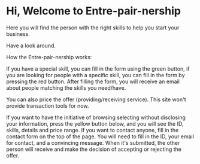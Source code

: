 # Hi, Welcome to Entre-pair-nership 

Here you will find the person with the right skills to help you start your business. 

Have a look around. 

How the Entre-pair-nership works: 

<!-- wp:paragraph {"fontSize":"normal"} -->
<p class="has-normal-font-size">If you have a special skill, you can fill in the form using the green button, if you are looking for people with a specific skill, you can fill in the form by pressing the red button. After filling the form, you will receive an email about people matching the skills you need/have.  </p>
<!-- /wp:paragraph -->

<!-- wp:paragraph -->
<p>You can also price the offer (providing/receiving service). This site won't provide transaction tools for now. </p>
<!-- /wp:paragraph -->

<!-- wp:paragraph -->
<p>If you want to have the initiative of browsing selecting without disclosing your information, press the yellow button below, and you will see the ID, skills, details and price range. If you want to contact anyone, fill in the contact form on the top of the page. You will need to fill in the ID, your email for contact, and a convincing message. When it's submitted, the other person will receive and make the decision of accepting or rejecting the offer. </p>
<!-- /wp:paragraph -->
